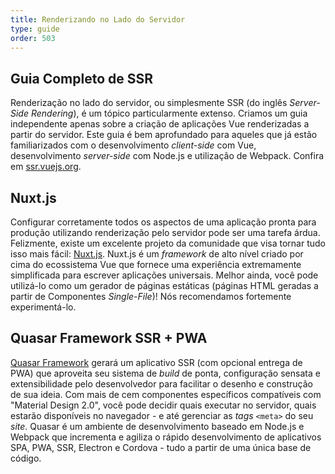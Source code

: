```yaml
---
title: Renderizando no Lado do Servidor
type: guide
order: 503
---
```


## Guia Completo de SSR

Renderização no lado do servidor, ou simplesmente SSR (do inglês _Server-Side Rendering_), é um tópico particularmente extenso. Criamos um guia independente apenas sobre a criação de aplicações Vue renderizadas a partir do servidor. Este guia é bem aprofundado para aqueles que já estão familiarizados com o desenvolvimento _client-side_ com Vue, desenvolvimento _server-side_ com Node.js e utilização de Webpack. Confira em [ssr.vuejs.org](https://ssr.vuejs.org/).

## Nuxt.js

Configurar corretamente todos os aspectos de uma aplicação pronta para produção utilizando renderização pelo servidor pode ser uma tarefa árdua. Felizmente, existe um excelente projeto da comunidade que visa tornar tudo isso mais fácil: [Nuxt.js](https://nuxtjs.org/). Nuxt.js é um _framework_ de alto nível criado por cima do ecossistema Vue que fornece uma experiência extremamente simplificada para escrever aplicações universais. Melhor ainda, você pode utilizá-lo como um gerador de páginas estáticas (páginas HTML geradas a partir de Componentes _Single-File_)! Nós recomendamos fortemente experimentá-lo.

## Quasar Framework SSR + PWA

[Quasar Framework](https://quasar.dev) gerará um aplicativo SSR (com opcional entrega de PWA) que aproveita seu sistema de _build_ de ponta, configuração sensata e extensibilidade pelo desenvolvedor para facilitar o desenho e construção de sua ideia. Com mais de cem componentes específicos compatíveis com "Material Design 2.0", você pode decidir quais executar no servidor, quais estarão disponíveis no navegador - e até gerenciar as _tags_ `<meta>` do seu _site_. Quasar é um ambiente de desenvolvimento baseado em Node.js e Webpack que incrementa e agiliza o rápido desenvolvimento de aplicativos SPA, PWA, SSR, Electron e Cordova - tudo a partir de uma única base de código.
